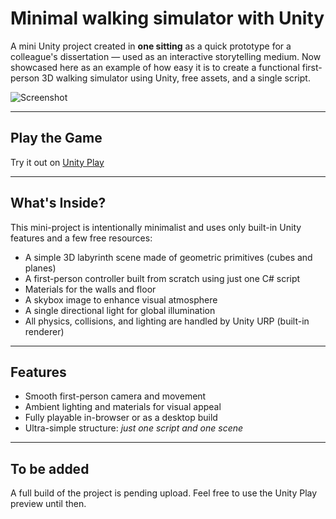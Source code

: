 # Minimal walking simulator with Unity

A mini Unity project created in **one sitting** as a quick prototype for a colleague's dissertation — used as an interactive storytelling medium. Now showcased here as an example of how easy it is to create a functional first-person 3D walking simulator using Unity, free assets, and a single script.

![Screenshot](./theseuslabyrinth.png)

---

## Play the Game

Try it out on [Unity Play](https://play.unity.com/en/games/86aa24a4-12c2-4350-9c38-be35adc5188c/theseus-labyrinth)  

---

## What's Inside?

This mini-project is intentionally minimalist and uses only built-in Unity features and a few free resources:

- A simple 3D labyrinth scene made of geometric primitives (cubes and planes)
- A first-person controller built from scratch using just one C# script
- Materials for the walls and floor
- A skybox image to enhance visual atmosphere
- A single directional light for global illumination
- All physics, collisions, and lighting are handled by Unity URP (built-in renderer)

---

## Features

- Smooth first-person camera and movement
- Ambient lighting and materials for visual appeal
- Fully playable in-browser or as a desktop build
- Ultra-simple structure: _just one script and one scene_

---

## To be added

A full build of the project is pending upload. Feel free to use the Unity Play preview until then.
